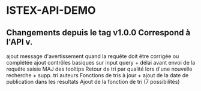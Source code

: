 ISTEX-API-DEMO
=============
Changements depuis le tag v1.0.0
Correspond à l'API v.
-------------
 ajout message d'avertissement quand la requête doit être corrigée ou complétée
ajout contrôles basiques sur input query + délai avant envoi de la requête saisie
MAJ des tooltips
Retour de tri par qualité lors d'une nouvelle recherche + supp. tri auteurs
Fonctions de tris à jour + ajout de la date de publication dans les résultats
Ajout de la fonction de tri (7 possibilités)

